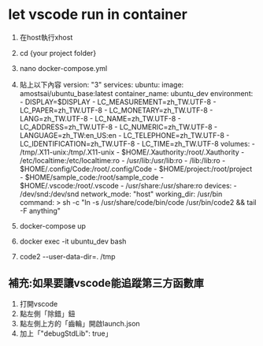 # let vscode run in container

1. 在host執行xhost
2. cd {your project folder}
3. nano docker-compose.yml
4. 貼上以下內容
	version: "3"
	services:
		ubuntu:
			image: amostsai/ubuntu_base:latest
			container_name: ubuntu_dev
			environment:
				- DISPLAY=$DISPLAY
				- LC_MEASUREMENT=zh_TW.UTF-8
				- LC_PAPER=zh_TW.UTF-8
				- LC_MONETARY=zh_TW.UTF-8
				- LANG=zh_TW.UTF-8
				- LC_NAME=zh_TW.UTF-8
				- LC_ADDRESS=zh_TW.UTF-8
				- LC_NUMERIC=zh_TW.UTF-8
				- LANGUAGE=zh_TW:en_US:en
				- LC_TELEPHONE=zh_TW.UTF-8
				- LC_IDENTIFICATION=zh_TW.UTF-8
				- LC_TIME=zh_TW.UTF-8
			volumes:
				- /tmp/.X11-unix:/tmp/.X11-unix
				- $HOME/.Xauthority:/root/.Xauthority
				- /etc/localtime:/etc/localtime:ro
				- /usr/lib:/usr/lib:ro
				- /lib:/lib:ro
				- $HOME/.config/Code:/root/.config/Code
				- $HOME/project:/root/project
				- $HOME/sample_code:/root/sample_code
				- $HOME/.vscode:/root/.vscode
				- /usr/share:/usr/share:ro
			devices:
				- /dev/snd:/dev/snd
			network_mode: "host"
			working_dir: /usr/bin
			command: >
			  sh -c "ln -s /usr/share/code/bin/code /usr/bin/code2 &&
					 tail -F anything"

5. docker-compose up
6. docker exec -it ubuntu_dev bash
7. code2 --user-data-dir=.  /tmp


## 補充:如果要讓vscode能追蹤第三方函數庫
1. 打開vscode
2. 點左側「除錯」鈕
3. 點左側上方的「齒輪」開啟launch.json
4. 加上「"debugStdLib": true」

